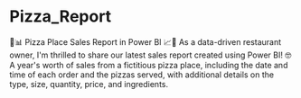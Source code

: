 # Pizza_Report
🍕📊 Pizza Place Sales Report in Power BI 📈🍕
As a data-driven restaurant owner, I'm thrilled to share our latest sales report created using Power BI! 🤓
A year's worth of sales from a fictitious pizza place, including the date and time of each order and the pizzas served, with additional details on the type, size, quantity, price, and ingredients.
